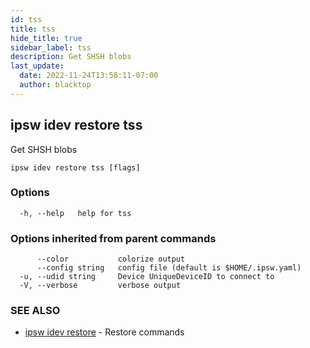 ```yaml
---
id: tss
title: tss
hide_title: true
sidebar_label: tss
description: Get SHSH blobs
last_update:
  date: 2022-11-24T13:58:11-07:00
  author: blacktop
---
```

## ipsw idev restore tss

Get SHSH blobs

```
ipsw idev restore tss [flags]
```

### Options

```
  -h, --help   help for tss
```

### Options inherited from parent commands

```
      --color           colorize output
      --config string   config file (default is $HOME/.ipsw.yaml)
  -u, --udid string     Device UniqueDeviceID to connect to
  -V, --verbose         verbose output
```

### SEE ALSO

* [ipsw idev restore](/docs/cli/ipsw/idev/restore)	 - Restore commands

